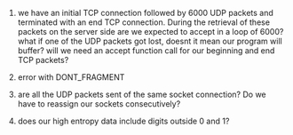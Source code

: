 1. we have an initial TCP connection followed by 6000 UDP packets and terminated with an end TCP connection. During the retrieval of these packets on the server side are we expected to accept in a loop of 6000? what if one of the UDP packets got lost, doesnt it mean our program will buffer? will we need an accept function call for our beginning and end TCP packets?

2. error with DONT_FRAGMENT

3. are all the UDP packets sent of the same socket connection? Do we have to reassign our sockets consecutively?

4. does our high entropy data include digits outside 0 and 1?
